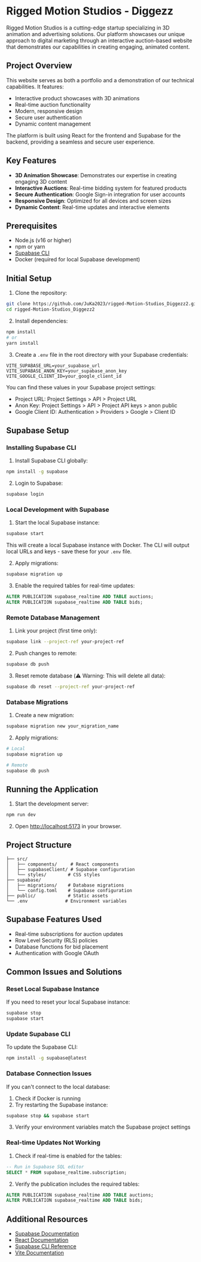 # Rigged Motion Studios - Diggezz

Rigged Motion Studios is a cutting-edge startup specializing in 3D animation and advertising solutions. Our platform showcases our unique approach to digital marketing through an interactive auction-based website that demonstrates our capabilities in creating engaging, animated content.

## Project Overview

This website serves as both a portfolio and a demonstration of our technical capabilities. It features:

- Interactive product showcases with 3D animations
- Real-time auction functionality
- Modern, responsive design
- Secure user authentication
- Dynamic content management

The platform is built using React for the frontend and Supabase for the backend, providing a seamless and secure user experience.

## Key Features

- **3D Animation Showcase**: Demonstrates our expertise in creating engaging 3D content
- **Interactive Auctions**: Real-time bidding system for featured products
- **Secure Authentication**: Google Sign-in integration for user accounts
- **Responsive Design**: Optimized for all devices and screen sizes
- **Dynamic Content**: Real-time updates and interactive elements

## Prerequisites

- Node.js (v16 or higher)
- npm or yarn
- [Supabase CLI](https://supabase.com/docs/guides/cli)
- Docker (required for local Supabase development)

## Initial Setup

1. Clone the repository:

```bash
git clone https://github.com/JuKa2023/rigged-Motion-Studios_Diggezz2.git
cd rigged-Motion-Studios_Diggezz2
```

2. Install dependencies:

```bash
npm install
# or
yarn install
```

3. Create a `.env` file in the root directory with your Supabase credentials:

```env
VITE_SUPABASE_URL=your_supabase_url
VITE_SUPABASE_ANON_KEY=your_supabase_anon_key
VITE_GOOGLE_CLIENT_ID=your_google_client_id
```

You can find these values in your Supabase project settings:

- Project URL: Project Settings > API > Project URL
- Anon Key: Project Settings > API > Project API keys > anon public
- Google Client ID: Authentication > Providers > Google > Client ID

## Supabase Setup

### Installing Supabase CLI

1. Install Supabase CLI globally:

```bash
npm install -g supabase
```

2. Login to Supabase:

```bash
supabase login
```

### Local Development with Supabase

1. Start the local Supabase instance:

```bash
supabase start
```

This will create a local Supabase instance with Docker. The CLI will output local URLs and keys - save these for your `.env` file.

2. Apply migrations:

```bash
supabase migration up
```

3. Enable the required tables for real-time updates:

```sql
ALTER PUBLICATION supabase_realtime ADD TABLE auctions;
ALTER PUBLICATION supabase_realtime ADD TABLE bids;
```

### Remote Database Management

1. Link your project (first time only):

```bash
supabase link --project-ref your-project-ref
```

2. Push changes to remote:

```bash
supabase db push
```

3. Reset remote database (⚠️ Warning: This will delete all data):

```bash
supabase db reset --project-ref your-project-ref
```

### Database Migrations

1. Create a new migration:

```bash
supabase migration new your_migration_name
```

2. Apply migrations:

```bash
# Local
supabase migration up

# Remote
supabase db push
```

## Running the Application

1. Start the development server:

```bash
npm run dev
```

2. Open [http://localhost:5173](http://localhost:5173) in your browser.

## Project Structure

```
├── src/
│   ├── components/     # React components
│   ├── supabaseClient/ # Supabase configuration
│   └── styles/        # CSS styles
├── supabase/
│   ├── migrations/    # Database migrations
│   └── config.toml    # Supabase configuration
├── public/            # Static assets
└── .env              # Environment variables
```

## Supabase Features Used

- Real-time subscriptions for auction updates
- Row Level Security (RLS) policies
- Database functions for bid placement
- Authentication with Google OAuth

## Common Issues and Solutions

### Reset Local Supabase Instance

If you need to reset your local Supabase instance:

```bash
supabase stop
supabase start
```

### Update Supabase CLI

To update the Supabase CLI:

```bash
npm install -g supabase@latest
```

### Database Connection Issues

If you can't connect to the local database:

1. Check if Docker is running
2. Try restarting the Supabase instance:

```bash
supabase stop && supabase start
```

3. Verify your environment variables match the Supabase project settings

### Real-time Updates Not Working

1. Check if real-time is enabled for the tables:

```sql
-- Run in Supabase SQL editor
SELECT * FROM supabase_realtime.subscription;
```

2. Verify the publication includes the required tables:

```sql
ALTER PUBLICATION supabase_realtime ADD TABLE auctions;
ALTER PUBLICATION supabase_realtime ADD TABLE bids;
```

## Additional Resources

- [Supabase Documentation](https://supabase.com/docs)
- [React Documentation](https://react.dev)
- [Supabase CLI Reference](https://supabase.com/docs/reference/cli)
- [Vite Documentation](https://vitejs.dev/guide/)
